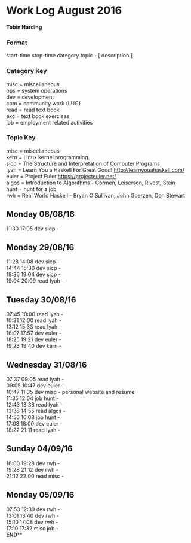 Work Log August 2016  
===================  
**Tobin Harding**  
  
### Format #  
start-time stop-time category topic - [ description ]  
  
### Category Key #  
misc = miscellaneous  
ops = system operations  
dev = development  
com = community work (LUG)  
read = read text book  
exc = text book exercises  
job = employment related activities  
  
### Topic Key #  
misc = miscellaneous  
kern = Linux kernel programming  
sicp = The Structure and Interpretation of Computer Programs  
lyah = Learn You a Haskell For Great Good! http://learnyouahaskell.com/  
euler = Project Euler https://projecteuler.net/  
algos = Introduction to Algorithms - Cormen, Leiserson, Rivest, Stein  
hunt = hunt for a job  
rwh = Real World Haskell - Bryan O'Sullivan, John Goerzen, Don Stewart  
  
Monday 08/08/16  
----------------  
11:30 17:05 dev sicp -  
  
Monday 29/08/16  
----------------  
11:28 14:08 dev sicp -  
14:44 15:30 dev sicp -  
18:36 19:04 dev sicp -  
19:04 20:09 read lyah -  
  
Tuesday 30/08/16  
----------------  
07:45 10:00 read lyah -  
10:31 12:00 read lyah -  
13:12 15:33 read lyah  -  
16:07 17:57 dev euler -  
18:25 19:21 dev euler -  
19:23 19:40 dev kern -  
  
Wednesday 31/08/16  
----------------  
07:37 09:05 read lyah -  
09:05 10:47 dev euler -  
10:47 11:35 dev misc - personal website and resume  
11:35 12:04 job hunt -  
12:43 13:38 read lyah -  
13:38 14:55 read algos -  
14:56 16:08 job hunt -  
17:08 18:00 dev euler -  
18:22 21:11 read lyah -  
  
Sunday 04/09/16  
----------------  
16:00 19:28 dev rwh -  
19:28 21:12 dev rwh -  
21:12 22:00 read misc -  
  
Monday 05/09/16  
----------------  
07:53 12:39 dev rwh -  
13:01 13:40 dev rwh -  
15:10 17:08 dev rwh -  
17:10 17:32 misc job -  
******END********  
